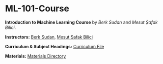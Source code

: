 # ML-101-Course
**Introduction to Machine Learning Course** by *Berk Sudan* and *Mesut Şafak Bilici*.

**Instructors:** [Berk Sudan](https://github.com/berksudan), [Mesut Şafak Bilici](https://github.com/safakkbilici)

**Curriculum & Subject Headings:** [Curriculum File](./curriculum.md)

**Materials:** [Materials Directory](./materials)